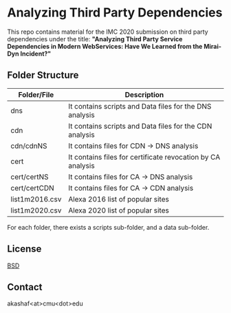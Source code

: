 # Analyzing Third Party Dependencies

This repo contains material for the IMC 2020 submission on third party dependencies under the title: 
    **"Analyzing Third Party Service Dependencies in Modern WebServices: Have We Learned from the Mirai-Dyn Incident?"**

## Folder Structure


| Folder/File | Description |
| ------ | ------ |
| dns | It contains scripts and Data files for the DNS analysis |
| cdn | It contains scripts and Data files for the CDN analysis |
| cdn/cdnNS | It contains files for CDN -> DNS analysis |
| cert | It contains files for certificate revocation by CA analysis |
| cert/certNS| It contains files for CA -> DNS analysis  |
| cert/certCDN| It contains files for CA -> CDN analysis  |
| list1m2016.csv | Alexa 2016 list of popular sites |
| list1m2020.csv | Alexa 2020 list of popular sites |

For each folder, there exists a scripts sub-folder, and a data sub-folder. 


## License

[BSD](https://choosealicense.com/licenses/bsd-4-clause/)

## Contact

akashaf\<at\>cmu\<dot\>edu
